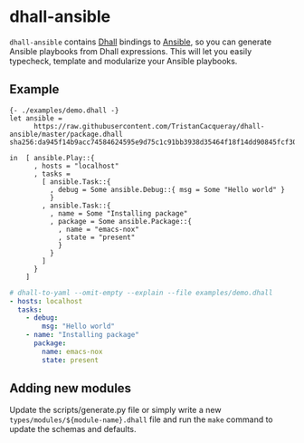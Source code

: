 # dhall-ansible

`dhall-ansible` contains [Dhall][dhall-lang] bindings to [Ansible][Ansible],
so you can generate Ansible playbooks from Dhall expressions.
This will let you easily typecheck, template and modularize your Ansible playbooks.


## Example

```dhall
{- ./examples/demo.dhall -}
let ansible =
      https://raw.githubusercontent.com/TristanCacqueray/dhall-ansible/master/package.dhall sha256:da945f14b9acc74584624595e9d75c1c91bb3938d35464f18f14dd90845fcf30

in  [ ansible.Play::{
      , hosts = "localhost"
      , tasks =
        [ ansible.Task::{
          , debug = Some ansible.Debug::{ msg = Some "Hello world" }
          }
        , ansible.Task::{
          , name = Some "Installing package"
          , package = Some ansible.Package::{
            , name = "emacs-nox"
            , state = "present"
            }
          }
        ]
      }
    ]

```

```yaml
# dhall-to-yaml --omit-empty --explain --file examples/demo.dhall
- hosts: localhost
  tasks:
    - debug:
        msg: "Hello world"
    - name: "Installing package"
      package:
        name: emacs-nox
        state: present

```

## Adding new modules

Update the scripts/generate.py file or simply write a new `types/modules/${module-name}.dhall` file
and run the `make` command to update the schemas and defaults.

[dhall-lang]: https://dhall-lang.org
[Ansible]: https://ansible.com
